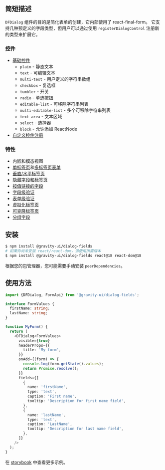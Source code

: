 ## 简短描述

`DFDialog` 组件的目的是简化表单的创建，它内部使用了 react-final-form。
它支持几种预定义的字段类型，但用户可以通过使用 `registerDialogControl` 注册新的类型来扩展它。

### 控件

- [基础控件](https://preview.yandexcloud.dev/dialog-fields/?path=/story/demo-00-base-controls)
  - `plain` - 静态文本
  - `text` - 可编辑文本
  - `multi-text` - 用户定义的字符串数组
  - `checkbox` - 复选框
  - `tumbler` - 开关
  - `radio` - 单选按钮
  - `editable-list` - 可移除字符串列表
  - `multi-editable-list` - 多个可移除字符串列表
  - `text area` - 文本区域
  - `select` - 选择器
  - `block` - 允许添加 ReactNode
- [自定义控件注册](https://preview.yandexcloud.dev/dialog-fields/?path=/story/tutorials-custom-control-registration)

### 特性

- 内嵌和模态视图
- [单标签页](https://preview.yandexcloud.dev/dialog-fields/?path=/story/demo-01-one-tab)和[多标签页表单](https://preview.yandexcloud.dev/dialog-fields/?path=/story/demo-02-several-tab--horizontal-tabs)
- [垂直/水平标签页](https://preview.yandexcloud.dev/dialog-fields/?path=/story/demo-02-several-tab)
- [隐藏字段和标签页](https://preview.yandexcloud.dev/dialog-fields/?path=/story/demo-04-visibility-condition)
- [按值链接的字段](https://preview.yandexcloud.dev/dialog-fields/?path=/story/demo-05-extras-and-linked-fields)
- [字段级验证](https://preview.yandexcloud.dev/dialog-fields/?path=/story/demo-06-field-validators)
- [表单级验证](https://preview.yandexcloud.dev/dialog-fields/?path=/story/demo-07-form-validation)
- [虚拟化标签页](https://preview.yandexcloud.dev/dialog-fields/?path=/story/demo-08-virtualized-tabs)
- [可克隆标签页](https://preview.yandexcloud.dev/dialog-fields/?path=/story/demo-08-cloneable-tabs-)
- [分组字段](https://preview.yandexcloud.dev/dialog-fields/?path=/story/demo-03-sections)

## 安装

```bash
$ npm install @gravity-ui/dialog-fields
# 如果你尚未安装 react/react-dom，请使用所需版本
$ npm install @gravity-ui/dialog-fields react@18 react-dom@18
```

根据您的包管理器，您可能需要手动安装 `peerDependencies`。

## 使用方法

```ts
import {DFDialog, FormApi} from '@gravity-ui/dialog-fields';

interface FormValues {
  firstName: string;
  lastName: string;
}

function MyForm() {
  return (
    <DFDialog<FormValues>
      visible={true}
      headerProps={{
        title: 'My form',
      }}
      onAdd={(form) => {
        console.log(form.getState().values);
        return Promise.resolve();
      }}
      fields={[
        {
          name: 'firstName',
          type: 'text',
          caption: 'First name',
          tooltip: 'Description for first name field',
        },
        {
          name: 'lastName',
          type: 'text',
          caption: 'LastName',
          tooltip: 'Description for last name field',
        },
      ]}
    />
  );
}
```

在 [storybook](https://preview.yandexcloud.dev/dialog-fields) 中查看更多示例。
